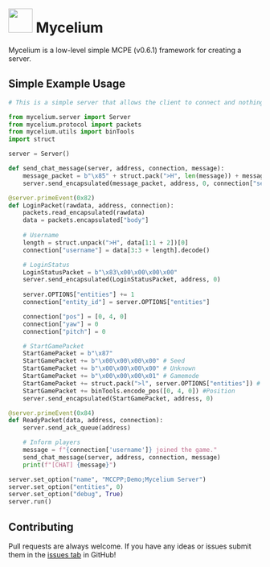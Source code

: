 # <img src="https://i.imgur.com/nUevR7C.png" width="48" height="48"/> Mycelium 

Mycelium is a low-level simple MCPE (v0.6.1) framework for creating a server.

## Simple Example Usage

```python
# This is a simple server that allows the client to connect and nothing else

from mycelium.server import Server
from mycelium.protocol import packets
from mycelium.utils import binTools
import struct

server = Server()

def send_chat_message(server, address, connection, message):
    message_packet = b"\x85" + struct.pack(">H", len(message)) + message.encode()    
    server.send_encapsulated(message_packet, address, 0, connection["sequence_order"])

@server.primeEvent(0x82)
def LoginPacket(rawdata, address, connection):
    packets.read_encapsulated(rawdata)
    data = packets.encapsulated["body"]
    
    # Username
    length = struct.unpack(">H", data[1:1 + 2])[0]
    connection["username"] = data[3:3 + length].decode()

    # LoginStatus
    LoginStatusPacket = b"\x83\x00\x00\x00\x00"
    server.send_encapsulated(LoginStatusPacket, address, 0)
    
    server.OPTIONS["entities"] += 1
    connection["entity_id"] = server.OPTIONS["entities"]

    connection["pos"] = [0, 4, 0]
    connection["yaw"] = 0
    connection["pitch"] = 0

    # StartGamePacket
    StartGamePacket = b"\x87"
    StartGamePacket += b"\x00\x00\x00\x00" # Seed
    StartGamePacket += b"\x00\x00\x00\x00" # Unknown
    StartGamePacket += b"\x00\x00\x00\x01" # Gamemode
    StartGamePacket += struct.pack(">l", server.OPTIONS["entities"]) # EntityID
    StartGamePacket += binTools.encode_pos([0, 4, 0]) #Position
    server.send_encapsulated(StartGamePacket, address, 0)

@server.primeEvent(0x84)
def ReadyPacket(data, address, connection):
    server.send_ack_queue(address)

    # Inform players
    message = f"{connection['username']} joined the game."
    send_chat_message(server, address, connection, message)
    print(f"[CHAT] {message}")

server.set_option("name", "MCCPP;Demo;Mycelium Server")
server.set_option("entities", 0)
server.set_option("debug", True)
server.run()
```

## Contributing
Pull requests are always welcome. 
If you have any ideas or issues submit them in the [issues tab](https://github.com/MCPI-Revival/Mycelium/issues) in GitHub!
